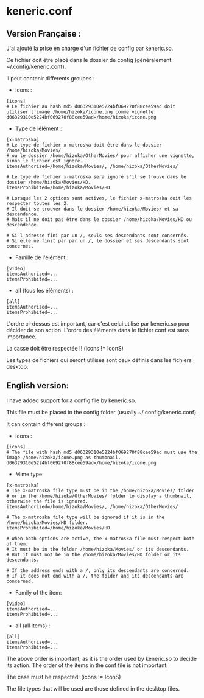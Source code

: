 # keneric.conf

## Version Française :
J'ai ajouté la prise en charge d'un fichier de config par keneric.so.

Ce fichier doit être placé dans le dossier de config (généralement ~/.config/keneric.conf).

Il peut contenir differents groupes :
 - icons :
```
[icons]
# Le fichier au hash md5 d06329310e5224bf069270f88cee59ad doit utiliser l'image /home/hizoka/icone.png comme vignette. 
d06329310e5224bf069270f88cee59ad=/home/hizoka/icone.png
```
 - Type de lélément :
```
[x-matroska]
# Le type de fichier x-matroska doit être dans le dossier /home/hizoka/Movies/
# ou le dossier /home/hizoka/OtherMovies/ pour afficher une vignette, sinon le fichier est ignoré.
itemsAuthorized=/home/hizoka/Movies/, /home/hizoka/OtherMovies/

# Le type de fichier x-matroska sera ignoré s'il se trouve dans le dossier /home/hizoka/Movies/HD.
itemsProhibited=/home/hizoka/Movies/HD

# Lorsque les 2 options sont actives, le fichier x-matroska doit les respecter toutes les 2.
# Il doit se trouver dans le dossier /home/hizoka/Movies/ et sa descendence.
# Mais il ne doit pas être dans le dossier /home/hizoka/Movies/HD ou descendence.

# Si l'adresse fini par un /, seuls ses descendants sont concernés.
# Si elle ne finit par par un /, le dossier et ses descendants sont concernés.
```
 - Famille de l'élément :
```
[video]
itemsAuthorized=...
itemsProhibited=...
```
 - all (tous les éléments) :
```
[all]
itemsAuthorized=...
itemsProhibited=...
```

L'ordre ci-dessus est important, car c'est celui utilisé par keneric.so pour décider de son action. L'ordre des éléments dans le fichier conf est sans importance.

La casse doit être respectée !! (icons != IconS)

Les types de fichiers qui seront utilisés sont ceux définis dans les fichiers desktop.


## English version:
I have added support for a config file by keneric.so.

This file must be placed in the config folder (usually ~/.config/keneric.conf).

It can contain different groups :
 - icons :
```
[icons]
# The file with hash md5 d06329310e5224bf069270f88cee59ad must use the image /home/hizoka/icone.png as thumbnail. 
d06329310e5224bf069270f88cee59ad=/home/hizoka/icone.png
```
 - Mime type:
```
[x-matroska]
# The x-matroska file type must be in the /home/hizoka/Movies/ folder
# or in the /home/hizoka/OtherMovies/ folder to display a thumbnail, otherwise the file is ignored.
itemsAuthorized=/home/hizoka/Movies/, /home/hizoka/OtherMovies/

# The x-matroska file type will be ignored if it is in the /home/hizoka/Movies/HD folder.
itemsProhibited=/home/hizoka/Movies/HD

# When both options are active, the x-matroska file must respect both of them.
# It must be in the folder /home/hizoka/Movies/ or its descendants.
# But it must not be in the /home/hizoka/Movies/HD folder or its descendants.

# If the address ends with a /, only its descendants are concerned.
# If it does not end with a /, the folder and its descendants are concerned.
```
 - Family of the item:
```
[video]
itemsAuthorized=...
itemsProhibited=...
```
 - all (all items) :
```
[all]
itemsAuthorized=...
itemsProhibited=...
```

The above order is important, as it is the order used by keneric.so to decide its action. The order of the items in the conf file is not important.

The case must be respected! (icons != IconS)

The file types that will be used are those defined in the desktop files.

